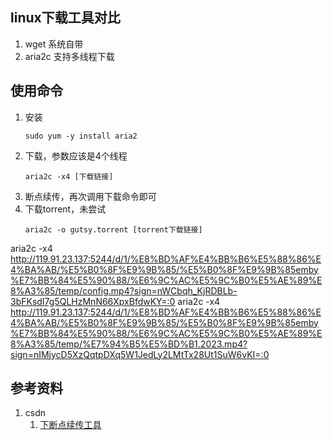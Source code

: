 ## linux下载工具对比
1. wget 系统自带
2. aria2c 支持多线程下载


## 使用命令
1. 安装
    ```
    sudo yum -y install aria2
    ```
2. 下载，参数应该是4个线程
    ```
    aria2c -x4 [下载链接]
    ```
3. 断点续传，再次调用下载命令即可
4. 下载torrent，未尝试
    ```
    aria2c -o gutsy.torrent [torrent下载链接] 
    ```

aria2c -x4 http://119.91.23.137:5244/d/1/%E8%BD%AF%E4%BB%B6%E5%88%86%E4%BA%AB/%E5%B0%8F%E9%9B%85/%E5%B0%8F%E9%9B%85emby%E7%BB%84%E5%90%88/%E6%9C%AC%E5%9C%B0%E5%AE%89%E8%A3%85/temp/config.mp4?sign=nWCbqh_KjRDBLb-3bFKsdI7g5QLHzMnN66XpxBfdwKY=:0
aria2c -x4 http://119.91.23.137:5244/d/1/%E8%BD%AF%E4%BB%B6%E5%88%86%E4%BA%AB/%E5%B0%8F%E9%9B%85/%E5%B0%8F%E9%9B%85emby%E7%BB%84%E5%90%88/%E6%9C%AC%E5%9C%B0%E5%AE%89%E8%A3%85/temp/%E7%94%B5%E5%BD%B1.2023.mp4?sign=nIMjycD5XzQqtpDXq5W1JedLy2LMtTx28Ut1SuW6vKI=:0

## 参考资料
1. csdn
   1. [下断点续传工具](https://blog.csdn.net/weixin_34080903/article/details/85504081)